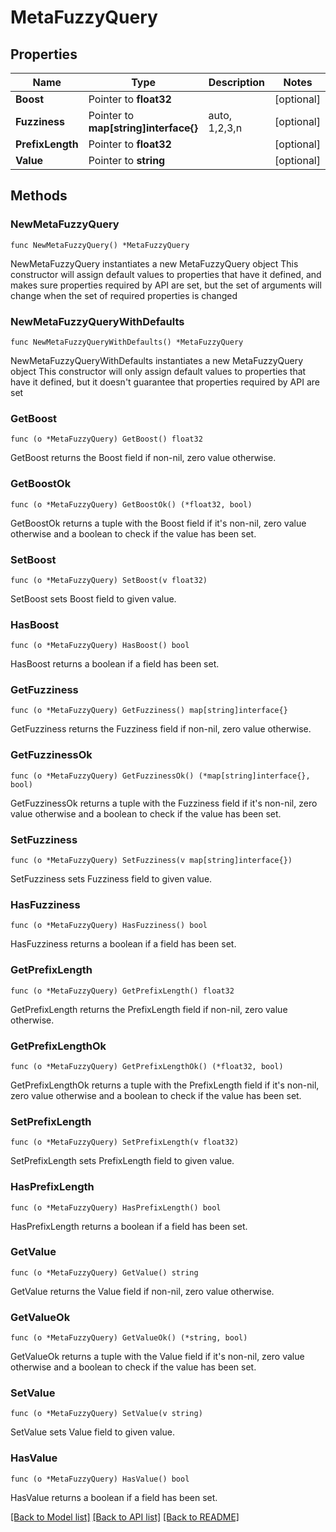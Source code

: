 # MetaFuzzyQuery

## Properties

Name | Type | Description | Notes
------------ | ------------- | ------------- | -------------
**Boost** | Pointer to **float32** |  | [optional] 
**Fuzziness** | Pointer to **map[string]interface{}** | auto, 1,2,3,n | [optional] 
**PrefixLength** | Pointer to **float32** |  | [optional] 
**Value** | Pointer to **string** |  | [optional] 

## Methods

### NewMetaFuzzyQuery

`func NewMetaFuzzyQuery() *MetaFuzzyQuery`

NewMetaFuzzyQuery instantiates a new MetaFuzzyQuery object
This constructor will assign default values to properties that have it defined,
and makes sure properties required by API are set, but the set of arguments
will change when the set of required properties is changed

### NewMetaFuzzyQueryWithDefaults

`func NewMetaFuzzyQueryWithDefaults() *MetaFuzzyQuery`

NewMetaFuzzyQueryWithDefaults instantiates a new MetaFuzzyQuery object
This constructor will only assign default values to properties that have it defined,
but it doesn't guarantee that properties required by API are set

### GetBoost

`func (o *MetaFuzzyQuery) GetBoost() float32`

GetBoost returns the Boost field if non-nil, zero value otherwise.

### GetBoostOk

`func (o *MetaFuzzyQuery) GetBoostOk() (*float32, bool)`

GetBoostOk returns a tuple with the Boost field if it's non-nil, zero value otherwise
and a boolean to check if the value has been set.

### SetBoost

`func (o *MetaFuzzyQuery) SetBoost(v float32)`

SetBoost sets Boost field to given value.

### HasBoost

`func (o *MetaFuzzyQuery) HasBoost() bool`

HasBoost returns a boolean if a field has been set.

### GetFuzziness

`func (o *MetaFuzzyQuery) GetFuzziness() map[string]interface{}`

GetFuzziness returns the Fuzziness field if non-nil, zero value otherwise.

### GetFuzzinessOk

`func (o *MetaFuzzyQuery) GetFuzzinessOk() (*map[string]interface{}, bool)`

GetFuzzinessOk returns a tuple with the Fuzziness field if it's non-nil, zero value otherwise
and a boolean to check if the value has been set.

### SetFuzziness

`func (o *MetaFuzzyQuery) SetFuzziness(v map[string]interface{})`

SetFuzziness sets Fuzziness field to given value.

### HasFuzziness

`func (o *MetaFuzzyQuery) HasFuzziness() bool`

HasFuzziness returns a boolean if a field has been set.

### GetPrefixLength

`func (o *MetaFuzzyQuery) GetPrefixLength() float32`

GetPrefixLength returns the PrefixLength field if non-nil, zero value otherwise.

### GetPrefixLengthOk

`func (o *MetaFuzzyQuery) GetPrefixLengthOk() (*float32, bool)`

GetPrefixLengthOk returns a tuple with the PrefixLength field if it's non-nil, zero value otherwise
and a boolean to check if the value has been set.

### SetPrefixLength

`func (o *MetaFuzzyQuery) SetPrefixLength(v float32)`

SetPrefixLength sets PrefixLength field to given value.

### HasPrefixLength

`func (o *MetaFuzzyQuery) HasPrefixLength() bool`

HasPrefixLength returns a boolean if a field has been set.

### GetValue

`func (o *MetaFuzzyQuery) GetValue() string`

GetValue returns the Value field if non-nil, zero value otherwise.

### GetValueOk

`func (o *MetaFuzzyQuery) GetValueOk() (*string, bool)`

GetValueOk returns a tuple with the Value field if it's non-nil, zero value otherwise
and a boolean to check if the value has been set.

### SetValue

`func (o *MetaFuzzyQuery) SetValue(v string)`

SetValue sets Value field to given value.

### HasValue

`func (o *MetaFuzzyQuery) HasValue() bool`

HasValue returns a boolean if a field has been set.


[[Back to Model list]](../README.md#documentation-for-models) [[Back to API list]](../README.md#documentation-for-api-endpoints) [[Back to README]](../README.md)


